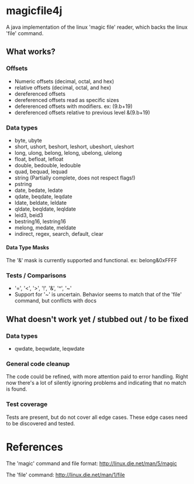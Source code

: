 # magicfile4j
A java implementation of the linux 'magic file' reader, which backs the linux 'file' command. 

## What works?

### Offsets
- Numeric offsets (decimal, octal, and hex)
- relative offsets (decimal, octal, and hex)
- dereferenced offsets 
- dereferenced offsets read as specific sizes
- defererenced offsets with modifiers.  ex: (9.b+19)
- dereferenced offsets relative to previous level  &(9.b+19)

### Data types
- byte, ubyte
- short, ushort, beshort, leshort, ubeshort, uleshort
- long, ulong, belong, lelong, ubelong, ulelong
- float, befloat, lefloat
- double, bedouble, ledouble
- quad, bequad, lequad
- string  (Partially complete, does not respect flags!)
- pstring 
- date, bedate, ledate
- qdate, beqdate, leqdate
- ldate, beldate, leldate
- qldate, beqldate, leqldate
- leid3, beid3
- bestring16, lestring16
- melong, medate, meldate
- indirect, regex, search, default, clear

#### Data Type Masks 
The '&' mask is currently supported and functional. ex:  belong&0xFFFF

### Tests / Comparisons
- '=', '<', '>', '!', '&', '^', '~'
- Support for '~' is uncertain. Behavior seems to match that of the 'file' command, but conflicts with docs


## What doesn't work yet / stubbed out / to be fixed
### Data types
- qwdate, beqwdate, leqwdate

### General code cleanup
The code could be refined, with more attention paid to error handling. Right now there's a lot of silently ignoring problems and indicating that no match is found.  

### Test coverage
Tests are present, but do not cover all edge cases. These edge cases need to be discovered and tested. 

# References
The 'magic' command and file format:  http://linux.die.net/man/5/magic

The 'file' command:  http://linux.die.net/man/1/file

